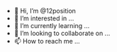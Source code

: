 - 👋 Hi, I’m @12position
- 👀 I’m interested in ...
- 🌱 I’m currently learning ...
- 💞️ I’m looking to collaborate on ...
- 📫 How to reach me ...

<!---
12position/12position is a ✨ special ✨ repository because its `README.md` (this file) appears on your GitHub profile.
You can click the Preview link to take a look at your changes.
--->

